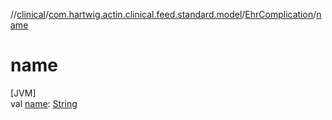 //[clinical](../../../index.md)/[com.hartwig.actin.clinical.feed.standard.model](../index.md)/[EhrComplication](index.md)/[name](name.md)

# name

[JVM]\
val [name](name.md): [String](https://kotlinlang.org/api/latest/jvm/stdlib/kotlin/-string/index.html)
